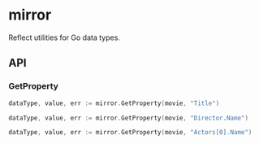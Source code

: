 # mirror
Reflect utilities for Go data types.

## API

### GetProperty

```go
dataType, value, err := mirror.GetProperty(movie, "Title")
```

```go
dataType, value, err := mirror.GetProperty(movie, "Director.Name")
```

```go
dataType, value, err := mirror.GetProperty(movie, "Actors[0].Name")
```